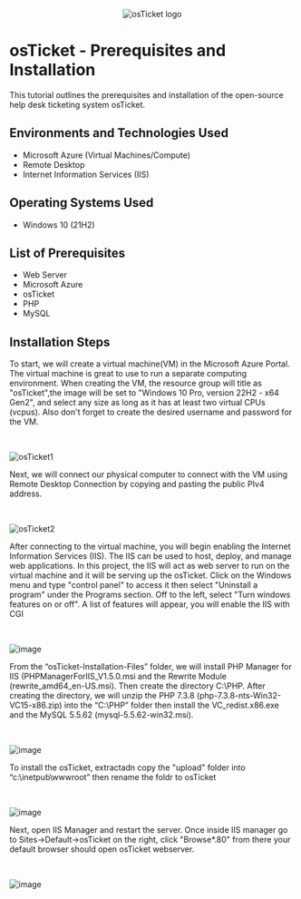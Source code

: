 
<p align="center">
<img src="https://i.imgur.com/Clzj7Xs.png" alt="osTicket logo"/>
</p>

<h1>osTicket - Prerequisites and Installation</h1>
This tutorial outlines the prerequisites and installation of the open-source help desk ticketing system osTicket.<br />



<h2>Environments and Technologies Used</h2>

- Microsoft Azure (Virtual Machines/Compute)
- Remote Desktop
- Internet Information Services (IIS)

<h2>Operating Systems Used </h2>

- Windows 10</b> (21H2)

<h2>List of Prerequisites</h2>

- Web Server
- Microsoft Azure
- osTicket
- PHP
- MySQL

<h2>Installation Steps</h2>

<p>
To start, we will create a virtual machine(VM) in the Microsoft Azure Portal. The virtual machine is great to use to run a separate computing environment. When creating the VM, the resource group will title as "osTicket",the image will be set to "Windows 10 Pro, version 22H2 - x64 Gen2", and select any size as long as it has at least two virtual CPUs (vcpus). Also don't forget to create the desired username and password for the VM.
</p>
<br />

![osTicket1](https://github.com/user-attachments/assets/f08cc012-ea1b-433f-a163-47735140312c)


<p>
Next, we will connect our physical computer to connect with the VM using Remote Desktop Connection by copying and pasting the public PIv4 address.
</p>
<br />

![osTicket2](https://github.com/user-attachments/assets/9a40e320-9440-4a66-98b7-893889c68875)



<p>
After connecting to the virtual machine, you will begin enabling the Internet Information Services (IIS). The IIS can be used to host, deploy, and manage web applications. In this project, the IIS will act as web server to run on the virtual machine and it will be serving up the osTicket. Click on the Windows menu and type "control panel" to access it then select "Uninstall a program" under the Programs section. Off to the left, select "Turn windows features on or off". A list of features will appear, you will enable the IIS with CGI
</p>
<br />

![image](https://github.com/user-attachments/assets/2378df14-d711-4ec4-bfb2-ace2f053ab70)



<p>
From the “osTicket-Installation-Files” folder, we will install PHP Manager for IIS (PHPManagerForIIS_V1.5.0.msi and the Rewrite Module (rewrite_amd64_en-US.msi). Then create the directory C:\PHP. After creating the directory, we will unzip the PHP 7.3.8 (php-7.3.8-nts-Win32-VC15-x86.zip) into the “C:\PHP” folder then install the VC_redist.x86.exe and the MySQL 5.5.62 (mysql-5.5.62-win32.msi).   
</p>
<br /> 

![image](https://github.com/user-attachments/assets/693b975f-3b29-46ff-89b0-4abd71a3e67b) 



<p>
To install the osTicket, extractadn copy the "upload" folder into  “c:\inetpub\wwwroot” then rename the foldr to osTicket
</p> 
<br /> 

![image](https://github.com/user-attachments/assets/e62aafbf-094b-48cf-83bb-89db3ed7b659) 



<p>
 Next, open IIS Manager and restart the server. Once inside IIS manager go to Sites->Default->osTicket on the right, click "Browse*.80" from there your default browser should open osTicket webserver.  
</p> 
<br /> 

![image](https://github.com/user-attachments/assets/629df2b0-8f72-4e47-8db7-e59d35922400)

